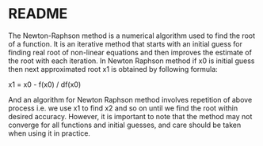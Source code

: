 # README

The Newton-Raphson method is a numerical algorithm used to find the root of a function.
It is an iterative method that starts with an initial guess for finding real root of non-linear equations and then improves the estimate of the root with each iteration.
In Newton Raphson method if x0 is initial guess then next approximated root x1 is obtained by following formula:

x1 = x0 - f(x0) / df(x0)

And an algorithm for Newton Raphson method involves repetition of above process i.e. we use x1 to find x2 and so on until we find the root within desired accuracy.
However, it is important to note that the method may not converge for all functions and initial guesses, and care should be taken when using it in practice.
